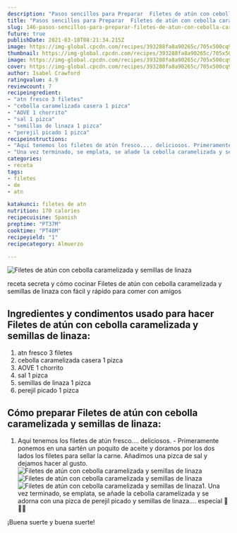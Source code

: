 ```yaml
---
description: "Pasos sencillos para Preparar  Filetes de atún con cebolla caramelizada y semillas de linaza"
title: "Pasos sencillos para Preparar  Filetes de atún con cebolla caramelizada y semillas de linaza"
slug: 146-pasos-sencillos-para-preparar-filetes-de-atun-con-cebolla-caramelizada-y-semillas-de-linaza
future: true
publishDate: 2021-03-18T08:21:34.215Z
image: https://img-global.cpcdn.com/recipes/393288fa8a90265c/705x500cq90/filetes-de-atun-con-cebolla-caramelizada-y-semillas-de-linaza-foto-principal.jpg
thumbnail: https://img-global.cpcdn.com/recipes/393288fa8a90265c/705x500cq90/filetes-de-atun-con-cebolla-caramelizada-y-semillas-de-linaza-foto-principal.jpg
image: https://img-global.cpcdn.com/recipes/393288fa8a90265c/705x500cq90/filetes-de-atun-con-cebolla-caramelizada-y-semillas-de-linaza-foto-principal.jpg
cover: https://img-global.cpcdn.com/recipes/393288fa8a90265c/705x500cq90/filetes-de-atun-con-cebolla-caramelizada-y-semillas-de-linaza-foto-principal.jpg
author: Isabel Crawford
ratingvalue: 4.9
reviewcount: 7
recipeingredient:
- "atn fresco 3 filetes"
- "cebolla caramelizada casera 1 pizca"
- "AOVE 1 chorrito"
- "sal 1 pizca"
- "semillas de linaza 1 pizca"
- "perejil picado 1 pizca"
recipeinstructions:
- "Aquí tenemos los filetes de atún fresco.... deliciosos. Primeramente ponemos en una sartén un poquito de aceite y doramos por los dos lados los filetes para sellar la carne. Añadimos una pizca de sal y dejamos hacer al gusto."
- "Una vez terminado, se emplata, se añade la cebolla caramelizada y se adorna con una pizca de perejil picado y semillas de linaza.... especial 🤤🤤🤤"
categories:
- receta
tags:
- filetes
- de
- atn

katakunci: filetes de atn 
nutrition: 170 calories
recipecuisine: Spanish
preptime: "PT37M"
cooktime: "PT48M"
recipeyield: "1"
recipecategory: Almuerzo

---
```



![Filetes de atún con cebolla caramelizada y semillas de linaza](https://img-global.cpcdn.com/recipes/393288fa8a90265c/705x500cq90/filetes-de-atun-con-cebolla-caramelizada-y-semillas-de-linaza-foto-principal.jpg)

receta secreta y cómo cocinar Filetes de atún con cebolla caramelizada y semillas de linaza con fácil y rápido para comer con amigos

<!--inarticleads1-->

## Ingredientes y condimentos usado para hacer Filetes de atún con cebolla caramelizada y semillas de linaza:

1. atn fresco 3 filetes
1. cebolla caramelizada casera 1 pizca
1. AOVE 1 chorrito
1. sal 1 pizca
1. semillas de linaza 1 pizca
1. perejil picado 1 pizca



<!--inarticleads2-->

## Cómo preparar Filetes de atún con cebolla caramelizada y semillas de linaza:

1. Aquí tenemos los filetes de atún fresco.... deliciosos. - Primeramente ponemos en una sartén un poquito de aceite y doramos por los dos lados los filetes para sellar la carne. Añadimos una pizca de sal y dejamos hacer al gusto.
<img src="https://img-global.cpcdn.com/steps/b4c888595403ca5c/160x128cq70/foto-del-paso-1-de-la-receta-filetes-de-atun-con-cebolla-caramelizada-y-semillas-de-linaza.jpg" alt="Filetes de atún con cebolla caramelizada y semillas de linaza"><img src="https://img-global.cpcdn.com/steps/cf111073bb57675f/160x128cq70/foto-del-paso-1-de-la-receta-filetes-de-atun-con-cebolla-caramelizada-y-semillas-de-linaza.jpg" alt="Filetes de atún con cebolla caramelizada y semillas de linaza"><img src="https://img-global.cpcdn.com/steps/3f945b106aef12d4/160x128cq70/foto-del-paso-1-de-la-receta-filetes-de-atun-con-cebolla-caramelizada-y-semillas-de-linaza.jpg" alt="Filetes de atún con cebolla caramelizada y semillas de linaza">1. Una vez terminado, se emplata, se añade la cebolla caramelizada y se adorna con una pizca de perejil picado y semillas de linaza.... especial 🤤🤤🤤



¡Buena suerte y buena suerte!

